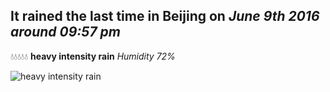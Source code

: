 ## It rained the last time in Beijing on *June 9th 2016 around 09:57 pm*
💧💧💧💧💧  **heavy intensity rain** *Humidity 72%*

![heavy intensity rain](http://openweathermap.org/img/w/10n.png)

